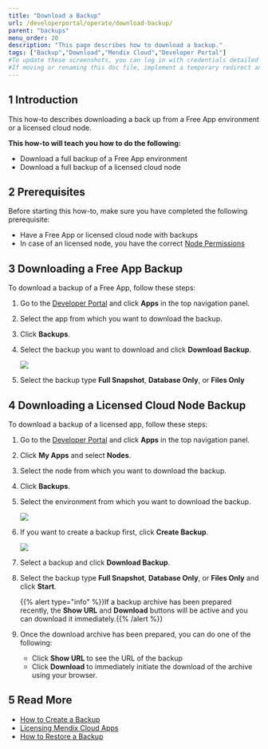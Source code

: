 ```yaml
---
title: "Download a Backup"
url: /developerportal/operate/download-backup/
parent: "backups"
menu_order: 20
description: "This page describes how to download a backup."
tags: ["Backup","Download","Mendix Cloud","Developer Portal"]
#To update these screenshots, you can log in with credentials detailed in How to Update Screenshots Using Team Apps.
#If moving or renaming this doc file, implement a temporary redirect and let the respective team know they should update the URL in the product. See Mapping to Products for more details.
---
```


## 1 Introduction

This how-to describes downloading a back up from a Free App environment or a licensed cloud node.

**This how-to will teach you how to do the following:**

* Download a full backup of a Free App environment
* Download a full backup of a licensed cloud node

## 2 Prerequisites

Before starting this how-to, make sure you have completed the following prerequisite:

* Have a Free App or licensed cloud node with backups
* In case of an licensed node, you have the correct [Node Permissions](/developerportal/deploy/node-permissions/)

## 3 Downloading a Free App Backup

To download a backup of a Free App, follow these steps:

1. Go to the [Developer Portal](http://sprintr.home.mendix.com) and click **Apps** in the top navigation panel.
2. Select the app from which you want to download the backup.
3. Click **Backups**.
4. Select the backup you want to download and click **Download Backup**.

    ![](/attachments/developerportal/operate/backups/download-backup/backupoptions-free.png)

5. Select the backup type **Full Snapshot**, **Database Only**, or **Files Only**

## 4 Downloading a Licensed Cloud Node Backup

To download a backup of a licensed app, follow these steps:

1. Go to the [Developer Portal](http://sprintr.home.mendix.com) and click **Apps** in the top navigation panel.
2. Click **My Apps** and select **Nodes**.
3. Select the node from which you want to download the backup.
4. Click **Backups**.
5. Select the environment from which you want to download the backup.

    ![](/attachments/developerportal/operate/backups/download-backup/environment.png)

6. If you want to create a backup first, click **Create Backup**.

    ![](/attachments/developerportal/operate/backups/download-backup/backupoptions.jpg)

7. Select a backup and click **Download Backup**.
8. Select the backup type **Full Snapshot**, **Database Only**, or **Files Only** and click **Start**.

    {{% alert type="info" %}}If a backup archive has been prepared recently, the **Show URL** and **Download** buttons will be active and you can download it immediately.{{% /alert %}}
    
9. Once the download archive has been prepared, you can do one of the following:

    * Click **Show URL** to see the URL of the backup
    * Click **Download** to immediately initiate the download of the archive using your browser.

## 5 Read More

* [How to Create a Backup](/developerportal/operate/create-backup/)
* [Licensing Mendix Cloud Apps](/developerportal/deploy/licensing-apps/)
* [How to Restore a Backup](/developerportal/operate/restore-backup/)
